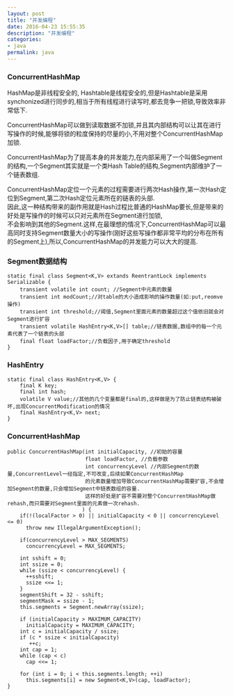```yaml
---
layout: post
title: "并发编程"
date: 2016-04-23 15:55:35
description: "并发编程"
categories:
- java
permalink: java
---  
```


### ConcurrentHashMap  
HashMap是非线程安全的,
Hashtable是线程安全的,但是Hashtable是采用synchonized进行同步的,相当于所有线程进行读写时,都去竞争一把锁,导致效率非常低下.  

ConcurrentHashMap可以做到读取数据不加锁,并且其内部结构可以让其在进行写操作的时候,能够将锁的粒度保持的尽量的小,不用对整个ConcurrentHashMap加锁.  

ConcurrentHashMap为了提高本身的并发能力,在内部采用了一个叫做Segment的结构,一个Segment其实就是一个类Hash Table的结构,Segment内部维护了一个链表数组.

ConcurrentHashMap定位一个元素的过程需要进行两次Hash操作,第一次Hash定位到Segment,第二次Hash定位元素所在的链表的头部.  
因此,这一种结构带来的副作用就是Hash过程比普通的HashMap要长,但是带来的好处是写操作的时候可以只对元素所在Segment进行加锁,  
不会影响到其他的Segment.这样,在最理想的情况下,ConcurrentHashMap可以最高同时支持Segment数量大小的写操作(刚好这些写操作都非常平均的分布在所有的Segment上),所以,ConcurrentHashMap的并发能力可以大大的提高.

### Segment数据结构  
```vim
static final class Segment<K,V> extands ReentrantLock implements Serializable {
    transient volatile int count; //Segment中元素的数量
    transient int modCount;//对table的大小造成影响的操作数量(如:put,reomve操作)
    transient int threshold;//阈值,Segment里面元素的数量超过这个值依旧就会对Segment进行扩容
    transient volatile HashEntry<K,V>[] table;//链表数据,数组中的每一个元素代表了一个链表的头部
    final float loadFactor;//负载因子,用于确定threshold
}
```

### HashEntry  
```vim
static final class HashEntry<K,V> {
    final K key;
    final int hash;
    volatile V value;//其他的几个变量都是final的,这样做是为了防止链表结构被破坏,出现ConcurrentModification的情况
    final HashEntry<K,V> next;
}
```

### ConcurrentHashMap  
```vim
public ConcurrentHashMap(int initialCapacity, //初始的容量
                         float loadFactor, //负载参数
                         int concurrencyLevel //内部Segment的数量,ConcurrentLevel一经指定,不可改变,后续如果ConcurrentHashMap
                         的元素数量增加导致ConcurrentHashMap需要扩容,不会增加Segment的数量,只会增加Segment中链表数组的容量.
                         这样的好处是扩容不需要对整个ConcurrentHashMap做rehash,而只需要对Segment里面的元素做一次rehash.
                        ) {
    if(!(localFactor > 0) || initialCapacity < 0 || concurrencyLevel <= 0)
      throw new IllegalArgumentException();
      
    if(concurrencyLevel > MAX_SEGMENTS)
      concurrencyLevel = MAX_SEGMENTS;
    
    int sshift = 0;
    int ssize = 0;
    while (ssize < concurrencyLevel) {
      ++sshift;
      ssize <<= 1;
    }
    segmentShift = 32 - sshift;
    segmentMask = ssize - 1;
    this.segments = Segment.newArray(ssize);
    
    if (initialCapacity > MAXIMUM_CAPACITY)
      initialCapacity = MAXIMUM_CAPACITY;
    int c = initialCapacity / ssize;
    if (c * ssize < initialCapacity)
       ++c;
    int cap = 1;
    while (cap < c)
      cap <<= 1;
    
    for (int i = 0; i < this.segments.length; ++i)
      this.segments[i] = new Segment<K,V>(cap, loadFactor);
}
```

